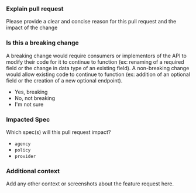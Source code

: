 ### Explain pull request

Please provide a clear and concise reason for this pull request and the impact of the change

### Is this a breaking change

A breaking change would require consumers or implementors of the API to modify their code for it to continue to function (ex: renaming of a required field or the change in data type of an existing field). A non-breaking change would allow existing code to continue to function (ex: addition of an optional field or the creation of a new optional endpoint). 

 * Yes, breaking
 * No, not breaking
 * I'm not sure

### Impacted Spec

Which spec(s) will this pull request impact?

 * `agency`
 * `policy`
 * `provider`

### Additional context

Add any other context or screenshots about the feature request here.
